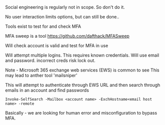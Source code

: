 
Social engineering is regularly not in scope. So don't do it.

No user interaction limits options, but can still be done..

Tools exist to test for and check MFA

MFA sweep is a tool
https://github.com/dafthack/MFASweep

Will check account is valid and test for MFA in use

Will attempt multiple logins. This requires known credentials. Will use email and password. incorrect creds risk lock out.


Note - Microsoft 365 exchange web services (EWS) is common to see
This may lead to anther tool 'mailsniper'

This will attempt to authenticate through EWS URL and then search through emails in an account and find passwords

`Invoke-SelfSearch -Mailbox <account name> -ExchHostname<email host name> -remote`

Basically - we are looking for human error and misconfiguration to bypass MFA.
